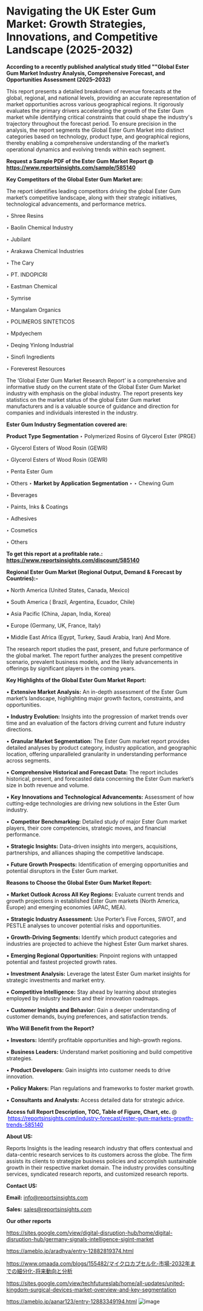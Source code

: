 # Navigating the UK Ester Gum Market: Growth Strategies, Innovations, and Competitive Landscape (2025-2032)

<strong>According to a recently published analytical study titled ""Global Ester Gum Market Industry Analysis, Comprehensive Forecast, and Opportunities Assessment (2025–2032)</strong>

This report presents a detailed breakdown of revenue forecasts at the global, regional, and national levels, providing an accurate representation of market opportunities across various geographical regions. It rigorously evaluates the primary drivers accelerating the growth of the Ester Gum market while identifying critical constraints that could shape the industry's trajectory throughout the forecast period. To ensure precision in the analysis, the report segments the Global Ester Gum Market into distinct categories based on technology, product type, and geographical regions, thereby enabling a comprehensive understanding of the market’s operational dynamics and evolving trends within each segment.

<strong>Request a Sample PDF of the Ester Gum Market Report </strong><strong>@<a href=https://www.reportsinsights.com/sample/585140 style=color:#0000ff;> https://www.reportsinsights.com/sample/585140</a></strong></font>

<strong>Key Competitors of the Global Ester Gum Market are:</strong>

The report identifies leading competitors driving the global Ester Gum market’s competitive landscape, along with their strategic initiatives, technological advancements, and performance metrics.

‣ Shree Resins

‣ Baolin Chemical Industry

‣ Jubilant

‣ Arakawa Chemical Industries

‣ The Cary

‣ PT. INDOPICRI

‣ Eastman Chemical

‣ Symrise

‣ Mangalam Organics

‣ POLIMEROS SINTETICOS

‣ Mpdyechem

‣ Deqing Yinlong Industrial

‣ Sinofi Ingredients

‣ Foreverest Resources

The ‘Global Ester Gum Market Research Report’ is a comprehensive and informative study on the current state of the Global Ester Gum Market industry with emphasis on the global industry. The report presents key statistics on the market status of the global Ester Gum market manufacturers and is a valuable source of guidance and direction for companies and individuals interested in the industry.

<strong>Ester Gum Industry Segmentation covered are:</strong>

<strong>Product Type Segmentation</strong>
‣
Polymerized Rosins of Glycerol Ester (PRGE)

‣ Glycerol Esters of Wood Rosin (GEWR)

‣ Glycerol Esters of Wood Rosin (GEWR)

‣ Penta Ester Gum

‣ Others
‣ 
<strong>Market by Application Segmentation</strong>
‣
‣  Chewing Gum

‣ Beverages

‣ Paints, Inks & Coatings

‣ Adhesives

‣ Cosmetics

‣ Others

<strong>To get this report at a profitable rate.: <a href=https://www.reportsinsights.com/discount/585140 style=color:#0000ff;>https://www.reportsinsights.com/discount/585140</a></strong></font>

<strong>Regional Ester Gum Market (Regional Output, Demand &amp; Forecast by Countries):-</strong>

• North America (United States, Canada, Mexico)

• South America ( Brazil, Argentina, Ecuador, Chile)

• Asia Pacific (China, Japan, India, Korea)

• Europe (Germany, UK, France, Italy)

• Middle East Africa (Egypt, Turkey, Saudi Arabia, Iran) And More.

The research report studies the past, present, and future performance of the global market. The report further analyzes the present competitive scenario, prevalent business models, and the likely advancements in offerings by significant players in the coming years.

<strong>Key Highlights of the Global Ester Gum Market Report:</strong>

• <strong>Extensive Market Analysis:</strong> An in-depth assessment of the Ester Gum market’s landscape, highlighting major growth factors, constraints, and opportunities.

• <strong>Industry Evolution:</strong> Insights into the progression of market trends over time and an evaluation of the factors driving current and future industry directions.

• <strong>Granular Market Segmentation:</strong> The Ester Gum market report provides detailed analyses by product category, industry application, and geographic location, offering unparalleled granularity in understanding performance across segments.

• <strong>Comprehensive Historical and Forecast Data:</strong> The report includes historical, present, and forecasted data concerning the Ester Gum market’s size in both revenue and volume.

• <strong>Key Innovations and Technological Advancements:</strong> Assessment of how cutting-edge technologies are driving new solutions in the Ester Gum industry.

• <strong>Competitor Benchmarking:</strong> Detailed study of major Ester Gum market players, their core competencies, strategic moves, and financial performance.

• <strong>Strategic Insights:</strong> Data-driven insights into mergers, acquisitions, partnerships, and alliances shaping the competitive landscape.

• <strong>Future Growth Prospects:</strong> Identification of emerging opportunities and potential disruptors in the Ester Gum market.

<strong>Reasons to Choose the Global Ester Gum Market Report:</strong>

• <strong>Market Outlook Across All Key Regions:</strong> Evaluate current trends and growth projections in established Ester Gum markets (North America, Europe) and emerging economies (APAC, MEA).

• <strong>Strategic Industry Assessment:</strong> Use Porter’s Five Forces, SWOT, and PESTLE analyses to uncover potential risks and opportunities.

• <strong>Growth-Driving Segments:</strong> Identify which product categories and industries are projected to achieve the highest Ester Gum market shares.

• <strong>Emerging Regional Opportunities:</strong> Pinpoint regions with untapped potential and fastest projected growth rates.

• <strong>Investment Analysis:</strong> Leverage the latest Ester Gum market insights for strategic investments and market entry.

• <strong>Competitive Intelligence:</strong> Stay ahead by learning about strategies employed by industry leaders and their innovation roadmaps.

• <strong>Customer Insights and Behavior:</strong> Gain a deeper understanding of customer demands, buying preferences, and satisfaction trends.

<strong>Who Will Benefit from the Report?</strong>

• <strong>Investors:</strong> Identify profitable opportunities and high-growth regions.

• <strong>Business Leaders:</strong> Understand market positioning and build competitive strategies.

• <strong>Product Developers:</strong> Gain insights into customer needs to drive innovation.

• <strong>Policy Makers:</strong> Plan regulations and frameworks to foster market growth.

• <strong>Consultants and Analysts:</strong> Access detailed data for strategic advice.
</ul>
<strong>Access full Report Description, TOC, Table of Figure, Chart, etc. </strong>@  <a href=https://reportsinsights.com/industry-forecast/ester-gum-markets-growth-trends-585140 style=color:#0000ff;>https://reportsinsights.com/industry-forecast/ester-gum-markets-growth-trends-585140</a></font>

<strong><strong>About US</strong>:</strong>

Reports Insights is the leading research industry that offers contextual and data-centric research services to its customers across the globe. The firm assists its clients to strategize business policies and accomplish sustainable growth in their respective market domain. The industry provides consulting services, syndicated research reports, and customized research reports.

<strong>Contact US:</strong>

<p class=""""><b>Email:</b> <a href=mailto:info@reportsinsights.com>info@reportsinsights.com</a></p>
<p class=""""><b>Sales:</b> <a href=mailto:sales@reportsinsights.com>sales@reportsinsights.com</a></p>

<strong>Our other reports</strong>

<a href=https://sites.google.com/view/digital-disruption-hub/home/digital-disruption-hub/germany-signals-intelligence-sigint-market>https://sites.google.com/view/digital-disruption-hub/home/digital-disruption-hub/germany-signals-intelligence-sigint-market</a>

<a href=https://ameblo.jp/aradhya/entry-12882819374.html>https://ameblo.jp/aradhya/entry-12882819374.html</a>

<a href=https://www.omaada.com/blogs/155482/マイクロカプセル化-市場-2032年までの細分化-将来動向と分析>https://www.omaada.com/blogs/155482/マイクロカプセル化-市場-2032年までの細分化-将来動向と分析</a>

<a href=https://sites.google.com/view/techfutureslab/home/all-updates/united-kingdom-surgical-devices-market-overview-and-key-segmentation>https://sites.google.com/view/techfutureslab/home/all-updates/united-kingdom-surgical-devices-market-overview-and-key-segmentation</a>

<a href=https://ameblo.jp/aanar123/entry-12883349194.html>https://ameblo.jp/aanar123/entry-12883349194.html</a>
![image](https://github.com/user-attachments/assets/0000f4f7-531a-4ce0-bfc0-5758be65830d)
